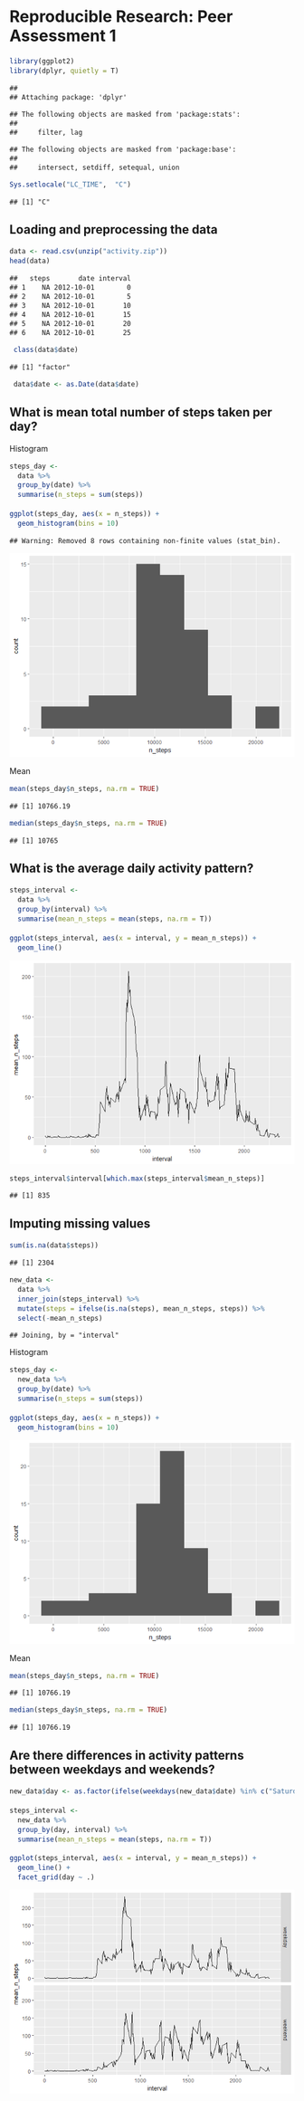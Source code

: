 # Reproducible Research: Peer Assessment 1


```r
library(ggplot2)
library(dplyr, quietly = T)
```

```
## 
## Attaching package: 'dplyr'
```

```
## The following objects are masked from 'package:stats':
## 
##     filter, lag
```

```
## The following objects are masked from 'package:base':
## 
##     intersect, setdiff, setequal, union
```

```r
Sys.setlocale("LC_TIME",  "C")
```

```
## [1] "C"
```


## Loading and preprocessing the data


```r
data <- read.csv(unzip("activity.zip"))
head(data)
```

```
##   steps       date interval
## 1    NA 2012-10-01        0
## 2    NA 2012-10-01        5
## 3    NA 2012-10-01       10
## 4    NA 2012-10-01       15
## 5    NA 2012-10-01       20
## 6    NA 2012-10-01       25
```

```r
 class(data$date)
```

```
## [1] "factor"
```

```r
 data$date <- as.Date(data$date)
```

## What is mean total number of steps taken per day?

Histogram

```r
steps_day <-
  data %>% 
  group_by(date) %>% 
  summarise(n_steps = sum(steps))

ggplot(steps_day, aes(x = n_steps)) + 
  geom_histogram(bins = 10)
```

```
## Warning: Removed 8 rows containing non-finite values (stat_bin).
```

![](PA1_template_files/figure-html/unnamed-chunk-3-1.png)<!-- -->

Mean 

```r
mean(steps_day$n_steps, na.rm = TRUE)
```

```
## [1] 10766.19
```

```r
median(steps_day$n_steps, na.rm = TRUE)
```

```
## [1] 10765
```


## What is the average daily activity pattern?

```r
steps_interval <-
  data %>% 
  group_by(interval) %>% 
  summarise(mean_n_steps = mean(steps, na.rm = T))

ggplot(steps_interval, aes(x = interval, y = mean_n_steps)) + 
  geom_line()
```

![](PA1_template_files/figure-html/unnamed-chunk-5-1.png)<!-- -->


```r
steps_interval$interval[which.max(steps_interval$mean_n_steps)]
```

```
## [1] 835
```

## Imputing missing values


```r
sum(is.na(data$steps))
```

```
## [1] 2304
```



```r
new_data <- 
  data %>% 
  inner_join(steps_interval) %>% 
  mutate(steps = ifelse(is.na(steps), mean_n_steps, steps)) %>% 
  select(-mean_n_steps)
```

```
## Joining, by = "interval"
```

Histogram

```r
steps_day <-
  new_data %>% 
  group_by(date) %>% 
  summarise(n_steps = sum(steps))

ggplot(steps_day, aes(x = n_steps)) + 
  geom_histogram(bins = 10)
```

![](PA1_template_files/figure-html/unnamed-chunk-9-1.png)<!-- -->

Mean 

```r
mean(steps_day$n_steps, na.rm = TRUE)
```

```
## [1] 10766.19
```

```r
median(steps_day$n_steps, na.rm = TRUE)
```

```
## [1] 10766.19
```

## Are there differences in activity patterns between weekdays and weekends?


```r
new_data$day <- as.factor(ifelse(weekdays(new_data$date) %in% c("Saturday", "Sunday"), "weekend", "weekday"))

steps_interval <-
  new_data %>% 
  group_by(day, interval) %>% 
  summarise(mean_n_steps = mean(steps, na.rm = T))

ggplot(steps_interval, aes(x = interval, y = mean_n_steps)) + 
  geom_line() +
  facet_grid(day ~ .)
```

![](PA1_template_files/figure-html/unnamed-chunk-11-1.png)<!-- -->


